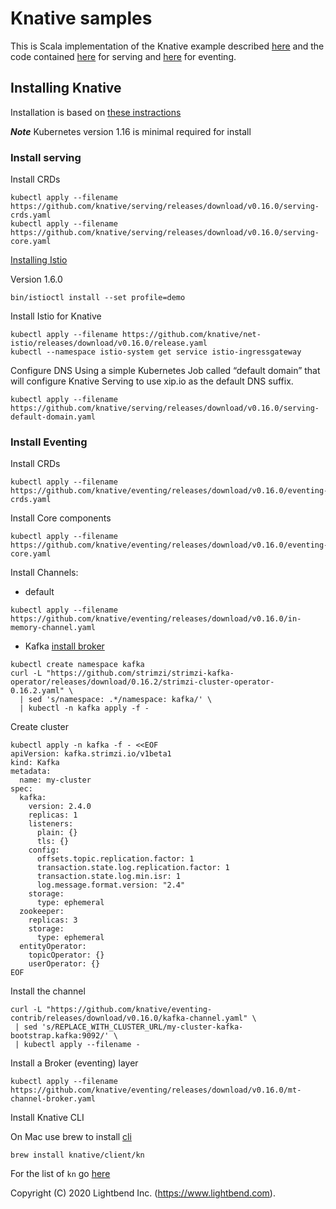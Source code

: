 # Knative samples

This is Scala implementation of the Knative example described [here](https://knative.dev/docs/samples/) and the code contained [here](https://github.com/knative/docs/tree/master/docs/serving/samples)
for serving and [here](https://github.com/knative/docs/tree/master/docs/eventing/samples) for eventing. 

## Installing Knative

Installation is based on [these instractions](https://knative.dev/docs/install/any-kubernetes-cluster/)

***Note*** Kubernetes version 1.16 is minimal required for install

### Install serving
Install CRDs
````
kubectl apply --filename https://github.com/knative/serving/releases/download/v0.16.0/serving-crds.yaml
kubectl apply --filename https://github.com/knative/serving/releases/download/v0.16.0/serving-core.yaml
````
[Installing Istio](https://istio.io/latest/docs/setup/getting-started/)

Version 1.6.0
````
bin/istioctl install --set profile=demo
````
Install Istio for Knative
````
kubectl apply --filename https://github.com/knative/net-istio/releases/download/v0.16.0/release.yaml
kubectl --namespace istio-system get service istio-ingressgateway
````
Configure DNS
Using a simple Kubernetes Job called “default domain” that will configure Knative Serving to use xip.io as the default DNS suffix.
````
kubectl apply --filename https://github.com/knative/serving/releases/download/v0.16.0/serving-default-domain.yaml
````
### Install Eventing
Install CRDs
````
kubectl apply --filename https://github.com/knative/eventing/releases/download/v0.16.0/eventing-crds.yaml
````
Install Core components
````
kubectl apply --filename https://github.com/knative/eventing/releases/download/v0.16.0/eventing-core.yaml
````
Install Channels:
* default
````
kubectl apply --filename https://github.com/knative/eventing/releases/download/v0.16.0/in-memory-channel.yaml
````
* Kafka
[install broker](https://knative.dev/docs/eventing/samples/kafka/index.html)
````
kubectl create namespace kafka
curl -L "https://github.com/strimzi/strimzi-kafka-operator/releases/download/0.16.2/strimzi-cluster-operator-0.16.2.yaml" \
  | sed 's/namespace: .*/namespace: kafka/' \
  | kubectl -n kafka apply -f -
````
Create cluster
````
kubectl apply -n kafka -f - <<EOF
apiVersion: kafka.strimzi.io/v1beta1
kind: Kafka
metadata:
  name: my-cluster
spec:
  kafka:
    version: 2.4.0
    replicas: 1
    listeners:
      plain: {}
      tls: {}
    config:
      offsets.topic.replication.factor: 1
      transaction.state.log.replication.factor: 1
      transaction.state.log.min.isr: 1
      log.message.format.version: "2.4"
    storage:
      type: ephemeral
  zookeeper:
    replicas: 3
    storage:
      type: ephemeral
  entityOperator:
    topicOperator: {}
    userOperator: {}
EOF
````
Install the channel
````
curl -L "https://github.com/knative/eventing-contrib/releases/download/v0.16.0/kafka-channel.yaml" \
 | sed 's/REPLACE_WITH_CLUSTER_URL/my-cluster-kafka-bootstrap.kafka:9092/' \
 | kubectl apply --filename -
````
Install a Broker (eventing) layer
````
kubectl apply --filename https://github.com/knative/eventing/releases/download/v0.16.0/mt-channel-broker.yaml
````
Install Knative CLI

On Mac use brew to install [cli](https://knative.dev/docs/install/install-kn/)
````
brew install knative/client/kn
````
For the list of `kn` go [here](https://github.com/knative/client/blob/master/docs/cmd/kn.md)

Copyright (C) 2020 Lightbend Inc. (https://www.lightbend.com).

